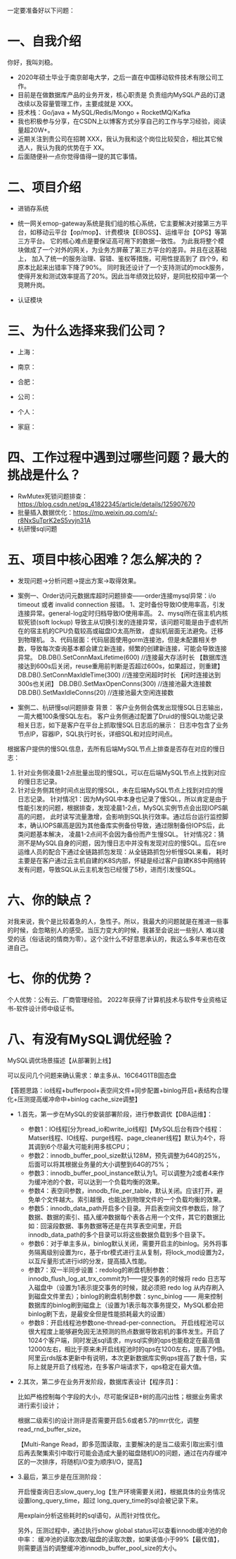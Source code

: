 一定要准备好以下问题：

# 一、自我介绍

你好，我叫刘稳。

- 2020年硕士毕业于南京邮电大学，之后一直在中国移动软件技术有限公司工作。
- 目前是在做数据库产品的业务开发，核心职责是 负责组内MySQL产品的订退改续以及容量管理工作，主要成就是 XXX。
- 技术栈：Go/java + MySQL/Redis/Mongo + RocketMQ/Kafka
- 我也积极参与分享，在CSDN上以博客方式分享自己的工作与学习经验，阅读量超20W+。
- 近期关注到贵公司在招聘 XXX，我认为我和这个岗位比较契合，相比其它候选人，我认为我的优势在于 XX。
- 后面随便补一点你觉得值得一提的其它事情。

# 二、项目介绍

- 进销存系统

- 统一网关emop-gateway系统是我们组的核心系统，它主要解决对接第三方平台，如移动云平台【op/mop】、计费模块【EBOSS】、运维平台【OPS】等第三方平台。
  它的核心难点是要保证高可用下的数据一致性。 为此我将整个模块做成了一个对外的网关，为业务方屏蔽了第三方平台的差异。并且在这基础上，
  加入了统一的服务治理、容错、鉴权等措施，可用性提高到了 四个9，和原本比起来出错率下降了90%。
  同时我还设计了一个支持测试的mock服务，使得开发和测试效率提高了20%。因此当年绩效比较好，是同批校招中第一个竞聘升岗。

- 认证模块

# 三、为什么选择来我们公司？

- 上海：
- 南京：
- 合肥：

- 公司：
- 个人：
- 家庭：

# 四、工作过程中遇到过哪些问题？最大的挑战是什么？

- RwMutex死锁问题排查：https://blog.csdn.net/qq_41822345/article/details/125907670
- 批量插入数据优化：https://mp.weixin.qq.com/s/-r8NxSuTprK2eS5vyjn31A
- 杭研慢sql问题

# 五、项目中核心困难？怎么解决的？

- 发现问题→分析问题→提出方案→取得效果。

- 案例一、Order访问元数据库超时问题排查——order连接mysql异常：i/o timeout 或者 invalid connection 报错。
  1、定时备份导致IO使用率高，引发连接异常。general-log定时归档导致IO使用率高。
  2、mysql所在宿主机内核软死锁(soft lockup) 导致主从切换引发的连接异常，该问题可能是由于虚机所在的宿主机的CPU负载较高或磁盘IO太高所致，
  虚拟机层面无法避免。迁移到物理机。
  3、代码层面：代码层面使用gorm连接池，但是未配置相关参数，导致每次查询基本都会建立新连接，频繁的创建新连接，可能会导致连接异常。
  DB.DB().SetConnMaxLifetime(600)    //连接最大存活时长 【数据库连接达到600s后关闭，reuse重用前判断是否超过600s，如果超过，则重建】
  DB.DB().SetConnMaxIdleTime(300)    //连接空闲超时时长 【闲时连接达到300s也关闭】
  DB.DB().SetMaxOpenConns(300)       //连接池最大连接数
  DB.DB().SetMaxIdleConns(20)        //连接池最大空闲连接数

- 案例二、杭研慢sql问题排查
  背景：
  客户业务侧会偶发出现慢SQL日志输出，一周大概100条慢SQL左右。
  客户业务侧通过配置了Druid的慢SQL功能记录相关日志，如下是客户在平台上抓取慢SQL日志后的展示：
  日志中包含了业务节点IP，容器IP，SQL执行时长，详细SQL和对应时间点。

根据客户提供的慢SQL信息，去所有后端MySQL节点上排查是否存在对应的慢日志：

1. 针对业务侧凌晨1-2点批量出现的慢SQL，可以在后端MySQL节点上找到对应的慢日志记录。
2. 针对业务侧其他时间点出现的慢SQL，未在后端MySQL节点上找到对应的慢日志记录。
   针对情况1：因为MySQL中本身也记录了慢SQL，所以肯定是由于性能引发的问题，根据排查，发现凌晨1-2点，MySQL实例节点会出现IOPS飙高的问题，
   此时读写流量激增，会影响到SQL执行效率。通过后台运行监控脚本，确认IOPS飙高是因为其他备库实例备份导致，通过限制备份IOPS后，此类问题基本解决，
   凌晨1-2点间不会因为备份而产生慢SQL。
   针对情况2：猜测不是MySQL自身的问题，因为慢日志中并没有发现对应的慢SQL。后在sre运维人员的配合下通过全链路抓包发现：从全链路抓包分析慢SQL来看，
   耗时主要是在客户通过云主机自建的K8S内部，怀疑是经过客户自建K8S中网络转发有问题，导致SQL从云主机发包已经慢了5秒，进而引发慢SQL。

# 六、你的缺点？

对我来说，我个是比较着急的人，急性子。所以，我最大的问题就是在推进一些事的时候，会忽略别人的感受。当压力变大的时候，我甚至会说出一些别人
难以接受的话（俗话说的情商为零）。这个没什么不好意思承认的，我这么多年来也在改进自己。

# 七、你的优势？

个人优势：公有云、厂商管理经验。
2022年获得了计算机技术与软件专业资格证书-软件设计师中级证书。

# 八、有没有MySQL调优经验？ 

MySQL调优场景描述【从部署到上线】

可以反问几个问题来确认需求：单主多从、16C64G1TB固态盘

【答题思路：io线程+bufferpool+表空间文件+同步配置+binlog开启+表结构合理化+压测提高缓冲命中+binlog cache_size调整】

- 1.首先，第一步在MySQL的安装部署阶段，进行参数调优【DBA运维】：
    - 参数1：IO线程[分为read_io和write_io线程]【MySQL后台有四个线程：Matser线程、IO线程、purge线程、page_cleaner线程】默认为4个，将其调到6个尽最大可能利用多核CPU；
    - 参数2：innodb_buffer_pool_size默认128M，预先调整为64G的25%，后面可以将其根据业务量的大小调整到64G的75%；
    - 参数3：innodb_buffer_pool_instance默认为1。可以调整为2或者4来作为缓冲池的个数，可以达到一个负载均衡的效果。
    - 参数4：表空间参数，innodb_file_per_table，默认关闭。应该打开，避免单个文件越大。索引越慢，也能达到物理文件的一个负载均衡的效果。
    - 参数5：innodb_data_path开启多个目录。开启表空间文件参数后，除了数据、数据的索引、插入缓冲数据每个表各占用一个文件，其它的数据比如：回滚段数据、事务数据等还是在共享表空间里，开启innodb_data_path的多个目录可以将这些数据负载到多个目录下。
    - 参数6：对于单主多从，binlog默认关闭，需要开启主的binlog。另外将事务隔离级别设置为rc，基于rbr模式进行主从复制，将lock_mod设置为2，以互斥量形式进行id的分发，提高插入性能。
    - 参数7：双一半同步设置：redolog的刷盘机制参数： innodb_flush_log_at_trx_commit为1——提交事务的时候将 redo 日志写入磁盘中（设置为1表示提交事务的时候，就必须把 redo log 从内存刷入到磁盘文件里去）；binlog的刷盘机制参数：sync_binlog —— 用来控制数据库的binlog刷到磁盘上（设置为1表示每次事务提交，MySQL都会把binlog刷下去，是最安全但是性能损耗最大的设置）
    - 参数8：开启线程池参数one-thread-per-connection。 开启线程池可以很大程度上能够避免因无法预测的热点数据导致宕机的事件发生。开启了1024个客户端，同时发送sql请求，mysql实例的qps也能稳定在最高值12000左右，相比于原来未开启线程池时的qps在1200左右，提高了9倍。 阿里云rds版本更新中有说明，本次更新数据库实例qps提高了数十倍，实际上就是开启了线程池，在多客户端请求下，qps稳定在最大值。

- 2.其次，第二步在业务开发阶段，数据库表设计【程序员】：

  比如严格控制每个字段的大小，尽可能保证B+树的高闪出性；根据业务需求进行索引设计；

  根据二级索引的设计测评是否需要开启5.6或者5.7的mrr优化，调整read_rnd_buffer_size。

  【Multi-Range Read，即多范围读取，主要解决的是当二级索引取出索引值后再去聚集索引中取行可能会造成大量的磁盘随机IO的问题，通过在内存缓冲区的一次排序，将随机I/O变为顺序I/O，提高】

- 3.最后，第三步是在压测阶段：

  开启慢查询日志slow_query_log【生产环境需要关闭】，根据具体的业务情况设置long_query_time，超过 long_query_time的sql会被记录下来。

  用explain分析这些耗时的sql语句，从而针对性优化。

  另外，压测过程中，通过执行show global status可以查看innodb缓冲池的命中率： 缓冲池的读取次数/磁盘的读取次数，如果该值小于99%【最优值】，则需要适当的调整缓冲池innodb_buffer_pool_size的大小。



